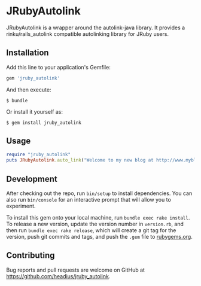 # JRubyAutolink

JRubyAutolink is a wrapper around the autolink-java library. It provides a rinku/rails_autolink compatible
autolinking library for JRuby users.

## Installation

Add this line to your application's Gemfile:

```ruby
gem 'jruby_autolink'
```

And then execute:

    $ bundle

Or install it yourself as:

    $ gem install jruby_autolink

## Usage

```ruby
require "jruby_autolink"
puts JRubyAutolink.auto_link("Welcome to my new blog at http://www.myblog.com/.")
```

## Development

After checking out the repo, run `bin/setup` to install dependencies. You can also run `bin/console` for an interactive prompt that will allow you to experiment.

To install this gem onto your local machine, run `bundle exec rake install`. To release a new version, update the version number in `version.rb`, and then run `bundle exec rake release`, which will create a git tag for the version, push git commits and tags, and push the `.gem` file to [rubygems.org](https://rubygems.org).

## Contributing

Bug reports and pull requests are welcome on GitHub at https://github.com/headius/jruby_autolink.
